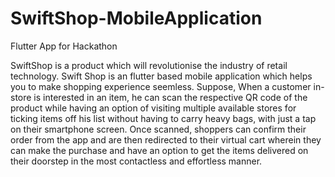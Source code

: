# SwiftShop-MobileApplication
Flutter App for Hackathon

SwiftShop is a product which will revolutionise the industry of retail technology. Swift Shop is an flutter based mobile application which helps you to make
shopping experience seemless. Suppose, When a customer in-store is interested in an item, he can scan the respective QR code of the product while having an 
option of visiting multiple available stores for ticking items off his list without having to carry heavy bags, with just a tap on their smartphone screen. 
Once scanned, shoppers can confirm their order from the app and are then redirected to their virtual cart wherein they can make the purchase and have an 
option to get the items delivered on their doorstep in the most contactless and effortless manner.
